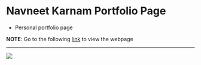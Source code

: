 # Navneet Karnam Portfolio Page
- Personal portfolio page 

**NOTE**: Go to the following [link](http://navneetkarnam.github.io/navneetkarnam/index.html) to view the webpage

* * * 

![](/src/assets/images/image2.png)

